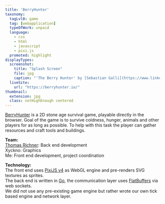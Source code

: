 ```yaml
---
title: 'BerryHunter'
taxonomy:
  tagLvl0: game
  tag: [webapplication]
  typeOfWork: unpaid
  language:
    - css
    - html
    - javascript
    - pixi.js
  promoted: highlight
displayTypes:
  screenshot:
    title: "Splash Screen"
    file: jpg
    caption: "'The Berry Hunter' by [Sebastian Galli](https://www.linkedin.com/in/sebastian-galli-936438122/)"
  liveSite:
    url: "https://berryhunter.io/"
thumbnail:
  extension: jpg
  class: notHighEnough centered
---
```


[BerryHunter](https://berryhunter.io/) is a 2D stone age survival game, playable directly in the browser.
Goal of the game is to survive coldness, hunger, animals and other players for as long as possible.
To help with this task the player can gather resources and craft tools and buildings.

**Team:**  
[Thomas Richner](trichner.ch): Back end development  
Xyckno: Graphics  
Me: Front end development, project coordination

**Technology:**  
The front end uses [PixiJS v4](http://www.pixijs.com) as WebGL engine and pre-renders SVG textures as sprites.  
The back end is written in [Go](http://golang.org), the communication layer uses [FlatBuffers](https://google.github.io/flatbuffers) via web sockets.  
We did not use any pre-existing game engine but rather wrote our own tick based engine and network layer.